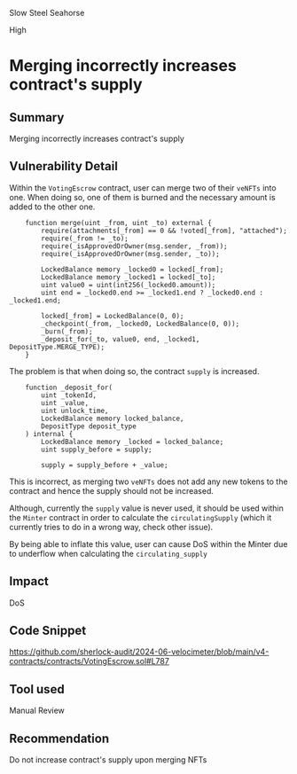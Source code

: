 Slow Steel Seahorse

High

# Merging incorrectly increases contract's supply

## Summary
Merging incorrectly increases contract's supply 

## Vulnerability Detail
Within the `VotingEscrow` contract, user can merge two of their `veNFTs` into one. When doing so, one of them is burned and the necessary amount is added to the other one.

```solidity
    function merge(uint _from, uint _to) external {
        require(attachments[_from] == 0 && !voted[_from], "attached");
        require(_from != _to);
        require(_isApprovedOrOwner(msg.sender, _from));
        require(_isApprovedOrOwner(msg.sender, _to));

        LockedBalance memory _locked0 = locked[_from];
        LockedBalance memory _locked1 = locked[_to];
        uint value0 = uint(int256(_locked0.amount));
        uint end = _locked0.end >= _locked1.end ? _locked0.end : _locked1.end;

        locked[_from] = LockedBalance(0, 0);
        _checkpoint(_from, _locked0, LockedBalance(0, 0));
        _burn(_from);
        _deposit_for(_to, value0, end, _locked1, DepositType.MERGE_TYPE);
    }
```

The problem is that when doing so, the contract `supply` is increased.

```solidity
    function _deposit_for(
        uint _tokenId,
        uint _value,
        uint unlock_time,
        LockedBalance memory locked_balance,
        DepositType deposit_type
    ) internal {
        LockedBalance memory _locked = locked_balance;
        uint supply_before = supply;

        supply = supply_before + _value;
```

This is incorrect, as merging two `veNFTs` does not add any new tokens to the contract and hence the supply should not be increased.

Although, currently the `supply` value is never used, it should be used within the `Minter` contract in order to calculate the `circulatingSupply` (which it currently tries to do in a wrong way, check other issue).

By being able to inflate this value, user can cause DoS within the Minter due to underflow when calculating the `circulating_supply`

## Impact
DoS 

## Code Snippet
https://github.com/sherlock-audit/2024-06-velocimeter/blob/main/v4-contracts/contracts/VotingEscrow.sol#L787

## Tool used

Manual Review

## Recommendation
Do not increase contract's supply upon merging NFTs 